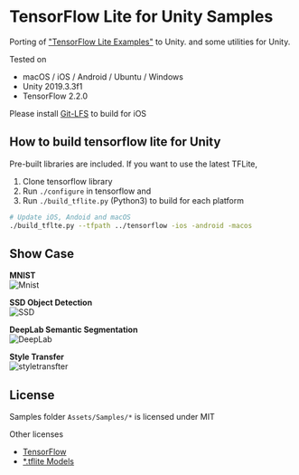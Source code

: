 # TensorFlow Lite for Unity Samples

Porting of ["TensorFlow Lite Examples"](https://www.tensorflow.org/lite/examples) to Unity. and some utilities for Unity.

Tested on 
- macOS / iOS / Android / Ubuntu / Windows  
- Unity 2019.3.3f1  
- TensorFlow 2.2.0  

Please install [Git-LFS](https://git-lfs.github.com/) to build for iOS 

## How to build tensorflow lite for Unity

Pre-built libraries are included. If you want to use the latest TFLite,

1. Clone tensorflow library
2. Run `./configure` in tensorflow and
3. Run `./build_tflite.py` (Python3) to build for each platform

  ```sh
  # Update iOS, Andoid and macOS
  ./build_tflte.py --tfpath ../tensorflow -ios -android -macos
  ```

## Show Case

__MNIST__  
![Mnist](https://imgur.com/yi2MtCF.gif)

__SSD Object Detection__  
![SSD](https://imgur.com/Omeatqc.gif)

__DeepLab Semantic Segmentation__  
![DeepLab](https://imgur.com/tH1Z8NG.gif)

__Style Transfer__  
![styletransfter](https://i.imgur.com/SOLMjZi.gif)

## License

Samples folder `Assets/Samples/*` is licensed under MIT

Other licenses

- [TensorFlow](https://github.com/tensorflow/tensorflow/blob/master/LICENSE)
- [*.tflite Models](https://www.tensorflow.org/lite/models)

